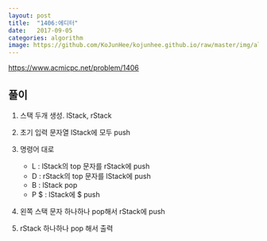 ```yaml
---
layout: post
title:  "1406:에디터"
date:   2017-09-05
categories: algorithm
image: https://github.com/KoJunHee/kojunhee.github.io/raw/master/img/algorithm.png
---
```



<https://www.acmicpc.net/problem/1406>

## 풀이


1. 스택 두개 생성. lStack, rStack

2. 초기 입력 문자열 lStack에 모두 push 

3. 명령어 대로
	* L : lStack의 top 문자를 rStack에 push 
	* D : rStack의 top 문자를 lStack에 push
	* B : lStack pop
	* P $ : lStack에 $ push

4. 왼쪽 스택 문자 하나하나 pop해서 rStack에 push

5. rStack 하나하나 pop 해서 출력
